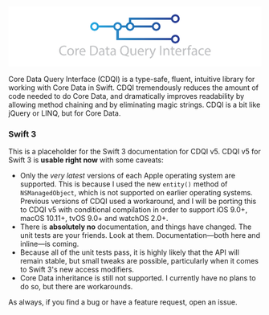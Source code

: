![CoreDataQueryInterface](CoreDataQueryInterface.png)

Core Data Query Interface (CDQI) is a type-safe, fluent, intuitive library for working with Core Data in Swift. CDQI tremendously reduces the amount of code needed to do Core Data, and dramatically improves readability by allowing method chaining and by eliminating magic strings. CDQI is a bit like jQuery or LINQ, but for Core Data.

### Swift 3

This is a placeholder for the Swift 3 documentation for CDQI v5. CDQI v5 for Swift 3 is **usable right now** with some caveats:

- Only the _very latest_ versions of each Apple operating system are supported. This is because I used the new `entity()` method of `NSManagedObject`, which is not supported on earlier operating systems. Previous versions of CDQI used a workaround, and I will be porting this to CDQI v5 with conditional compilation in order to support iOS 9.0+, macOS 10.11+, tvOS 9.0+ and watchOS 2.0+.
- There is **absolutely no** documentation, and things have changed. The unit tests are your friends. Look at them. Documentation&mdash;both here and inline&mdash;is coming.
- Because all of the unit tests pass, it is highly likely that the API will remain stable, but small tweaks are possible, particularly when it comes to Swift 3's new access modifiers.
- Core Data inheritance is still not supported. I currently have no plans to do so, but there are workarounds.

As always, if you find a bug or have a feature request, open an issue.
